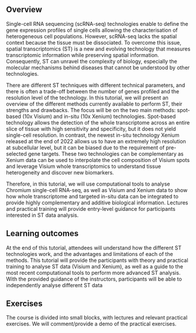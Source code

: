
## Overview

Single-cell RNA sequencing (scRNA-seq) technologies enable to define the gene expression profiles of single cells allowing the characterisation of heterogeneous cell populations. However, scRNA-seq lacks the spatial context because the tissue must be dissociated. To overcome this issue, spatial transcriptomics (ST) is a new and evolving technology that measures transcriptomic information while preserving spatial information. Consequently, ST can unravel the complexity of biology, especially the molecular mechanisms behind diseases that cannot be understood by other technologies.

There are different ST techniques with different technical parameters, and there is often a trade-off between the number of genes profiled and the resolution level of the technology. In this tutorial, we will present an overview of the different methods currently available to perform ST, their strengths and drawbacks. The focus will be on the two main methods: spot-based (10x Visium) and in-situ (10x Xenium) technologies. Spot-based technology allows the detection of the whole transcriptome across an entire slice of tissue with high sensitivity and specificity, but it does not yield single-cell resolution. In contrast, the newest in-situ technology Xenium released at the end of 2022 allows us to have an extremely high resolution at subcellular level, but it can be biased due to the requirement of pre-selected gene targets. These two technologies can be complementary as Xenium data can be used to interpolate the cell composition of Visium spots and leverage Visium whole transcriptomics to understand tissue heterogeneity and discover new biomarkers.

Therefore, in this tutorial, we will use computational tools to analyse Chromium single-cell RNA-seq, as well as Visium and Xenium data to show how whole transcriptome and targeted in-situ data can be integrated to provide highly complementary and additive biological information. Lectures and practical training will provide entry-level guidance for participants interested in ST data analysis.

## Learning outcomes

At the end of this tutorial, attendees will understand how the different ST technologies work, and the advantages and limitations of each of the methods. This tutorial will provide the participants with theory and practical training to analyse ST data (Visium and Xenium), as well as a guide to the most recent computational tools to perform more advanced ST analysis. With the provided guidance of the instructors, participants will be able to independently analyse different ST data

## Exercises

The course is divided into small blocks, with lectures and relevant practical exercises. We will comment/provide a demo of the practical exercises.



